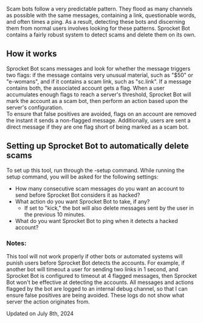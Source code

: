 Scam bots follow a very predictable pattern.  They flood as many channels as possible with the same messages, containing a link, questionable words, and often times a ping.  As a result, detecting these bots and discerning them from normal users involves looking for these patterns.  Sprocket Bot contains a fairly robust system to detect scams and delete them on its own.  

## How it works
Sprocket Bot scans messages and look for whether the message triggers two flags: if the message contains very unusual material, such as "$50" or "e-womans", and if it contains a scam link, such as "sc.link".  If a message contains both, the associated account gets a flag.  When a user accumulates enough flags to reach a server's threshold, Sprocket Bot will mark the account as a scam bot, then perform an action based upon the server's configuration.  
To ensure that false positives are avoided, flags on an account are removed the instant it sends a non-flagged message.  Additionally, users are sent a direct message if they are one flag short of being marked as a scam bot.  

## Setting up Sprocket Bot to automatically delete scams
To set up this tool, run through the -setup command.  While running the setup command, you will be asked for the following settings:
- How many consecutive scam messages do you want an account to send before Sprocket Bot considers it as hacked?
- What action do you want Sprocket Bot to take, if any?
	- If set to "kick," the bot will also delete messages sent by the user in the previous 10 minutes.  
- What do you want Sprocket Bot to ping when it detects a hacked account?

### Notes:
This tool will not work properly if other bots or automated systems will punish users before Sprocket Bot detects the accounts.  For example, if another bot will timeout a user for sending two links in 1 second, and Sprocket Bot is configured to timeout at 4 flagged messages, then Sprocket Bot won't be effective at detecting the accounts.
All messages and actions flagged by the bot are logged to an internal debug channel, so that I can ensure false positives are being avoided.  These logs do not show what server the action originates from.

Updated on July 8th, 2024

